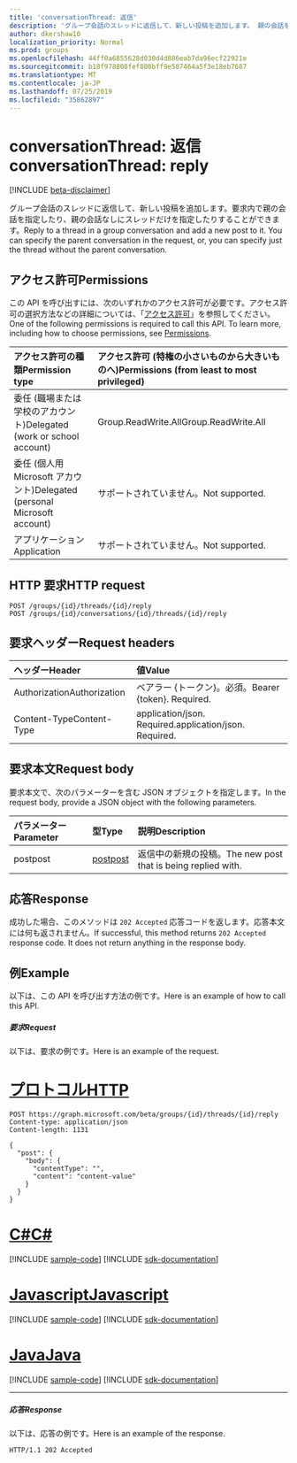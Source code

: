 ```yaml
---
title: 'conversationThread: 返信'
description: 'グループ会話のスレッドに返信して、新しい投稿を追加します。 親の会話を指定できます。 '
author: dkershaw10
localization_priority: Normal
ms.prod: groups
ms.openlocfilehash: 44ff0a6855628d030d4d886eab7da96ecf22921e
ms.sourcegitcommit: b18f978808fef800bff9e587464a5f3e18eb7687
ms.translationtype: MT
ms.contentlocale: ja-JP
ms.lasthandoff: 07/25/2019
ms.locfileid: "35862897"
---
```

# <a name="conversationthread-reply"></a><span data-ttu-id="9d687-104">conversationThread: 返信</span><span class="sxs-lookup"><span data-stu-id="9d687-104">conversationThread: reply</span></span>

[!INCLUDE [beta-disclaimer](../../includes/beta-disclaimer.md)]

<span data-ttu-id="9d687-p102">グループ会話のスレッドに返信して、新しい投稿を追加します。要求内で親の会話を指定したり、親の会話なしにスレッドだけを指定したりすることができます。</span><span class="sxs-lookup"><span data-stu-id="9d687-p102">Reply to a thread in a group conversation and add a new post to it. You can specify the parent conversation in the request, or, you can specify just the thread without the parent conversation.</span></span>

## <a name="permissions"></a><span data-ttu-id="9d687-107">アクセス許可</span><span class="sxs-lookup"><span data-stu-id="9d687-107">Permissions</span></span>
<span data-ttu-id="9d687-p103">この API を呼び出すには、次のいずれかのアクセス許可が必要です。アクセス許可の選択方法などの詳細については、「[アクセス許可](/graph/permissions-reference)」を参照してください。</span><span class="sxs-lookup"><span data-stu-id="9d687-p103">One of the following permissions is required to call this API. To learn more, including how to choose permissions, see [Permissions](/graph/permissions-reference).</span></span>

|<span data-ttu-id="9d687-110">アクセス許可の種類</span><span class="sxs-lookup"><span data-stu-id="9d687-110">Permission type</span></span>      | <span data-ttu-id="9d687-111">アクセス許可 (特権の小さいものから大きいものへ)</span><span class="sxs-lookup"><span data-stu-id="9d687-111">Permissions (from least to most privileged)</span></span>              |
|:--------------------|:---------------------------------------------------------|
|<span data-ttu-id="9d687-112">委任 (職場または学校のアカウント)</span><span class="sxs-lookup"><span data-stu-id="9d687-112">Delegated (work or school account)</span></span> | <span data-ttu-id="9d687-113">Group.ReadWrite.All</span><span class="sxs-lookup"><span data-stu-id="9d687-113">Group.ReadWrite.All</span></span>    |
|<span data-ttu-id="9d687-114">委任 (個人用 Microsoft アカウント)</span><span class="sxs-lookup"><span data-stu-id="9d687-114">Delegated (personal Microsoft account)</span></span> | <span data-ttu-id="9d687-115">サポートされていません。</span><span class="sxs-lookup"><span data-stu-id="9d687-115">Not supported.</span></span>    |
|<span data-ttu-id="9d687-116">アプリケーション</span><span class="sxs-lookup"><span data-stu-id="9d687-116">Application</span></span> | <span data-ttu-id="9d687-117">サポートされていません。</span><span class="sxs-lookup"><span data-stu-id="9d687-117">Not supported.</span></span>    |

## <a name="http-request"></a><span data-ttu-id="9d687-118">HTTP 要求</span><span class="sxs-lookup"><span data-stu-id="9d687-118">HTTP request</span></span>
<!-- { "blockType": "ignored" } -->
```http
POST /groups/{id}/threads/{id}/reply
POST /groups/{id}/conversations/{id}/threads/{id}/reply
```
## <a name="request-headers"></a><span data-ttu-id="9d687-119">要求ヘッダー</span><span class="sxs-lookup"><span data-stu-id="9d687-119">Request headers</span></span>
| <span data-ttu-id="9d687-120">ヘッダー</span><span class="sxs-lookup"><span data-stu-id="9d687-120">Header</span></span>       | <span data-ttu-id="9d687-121">値</span><span class="sxs-lookup"><span data-stu-id="9d687-121">Value</span></span> |
|:---------------|:--------|
| <span data-ttu-id="9d687-122">Authorization</span><span class="sxs-lookup"><span data-stu-id="9d687-122">Authorization</span></span>  | <span data-ttu-id="9d687-p104">ベアラー {トークン}。必須。</span><span class="sxs-lookup"><span data-stu-id="9d687-p104">Bearer {token}. Required.</span></span>  |
| <span data-ttu-id="9d687-125">Content-Type</span><span class="sxs-lookup"><span data-stu-id="9d687-125">Content-Type</span></span>  | <span data-ttu-id="9d687-p105">application/json. Required.</span><span class="sxs-lookup"><span data-stu-id="9d687-p105">application/json. Required.</span></span>  |

## <a name="request-body"></a><span data-ttu-id="9d687-128">要求本文</span><span class="sxs-lookup"><span data-stu-id="9d687-128">Request body</span></span>
<span data-ttu-id="9d687-129">要求本文で、次のパラメーターを含む JSON オブジェクトを指定します。</span><span class="sxs-lookup"><span data-stu-id="9d687-129">In the request body, provide a JSON object with the following parameters.</span></span>

| <span data-ttu-id="9d687-130">パラメーター</span><span class="sxs-lookup"><span data-stu-id="9d687-130">Parameter</span></span>    | <span data-ttu-id="9d687-131">型</span><span class="sxs-lookup"><span data-stu-id="9d687-131">Type</span></span>   |<span data-ttu-id="9d687-132">説明</span><span class="sxs-lookup"><span data-stu-id="9d687-132">Description</span></span>|
|:---------------|:--------|:----------|
|<span data-ttu-id="9d687-133">post</span><span class="sxs-lookup"><span data-stu-id="9d687-133">post</span></span>|[<span data-ttu-id="9d687-134">post</span><span class="sxs-lookup"><span data-stu-id="9d687-134">post</span></span>](../resources/post.md)|<span data-ttu-id="9d687-135">返信中の新規の投稿。</span><span class="sxs-lookup"><span data-stu-id="9d687-135">The new post that is being replied with.</span></span>|

## <a name="response"></a><span data-ttu-id="9d687-136">応答</span><span class="sxs-lookup"><span data-stu-id="9d687-136">Response</span></span>

<span data-ttu-id="9d687-p106">成功した場合、このメソッドは `202 Accepted` 応答コードを返します。応答本文には何も返されません。</span><span class="sxs-lookup"><span data-stu-id="9d687-p106">If successful, this method returns `202 Accepted` response code. It does not return anything in the response body.</span></span>

## <a name="example"></a><span data-ttu-id="9d687-139">例</span><span class="sxs-lookup"><span data-stu-id="9d687-139">Example</span></span>
<span data-ttu-id="9d687-140">以下は、この API を呼び出す方法の例です。</span><span class="sxs-lookup"><span data-stu-id="9d687-140">Here is an example of how to call this API.</span></span>
##### <a name="request"></a><span data-ttu-id="9d687-141">要求</span><span class="sxs-lookup"><span data-stu-id="9d687-141">Request</span></span>
<span data-ttu-id="9d687-142">以下は、要求の例です。</span><span class="sxs-lookup"><span data-stu-id="9d687-142">Here is an example of the request.</span></span>

# <a name="httptabhttp"></a>[<span data-ttu-id="9d687-143">プロトコル</span><span class="sxs-lookup"><span data-stu-id="9d687-143">HTTP</span></span>](#tab/http)
<!-- {
  "blockType": "request",
  "name": "conversationthread_reply"
}-->
```http
POST https://graph.microsoft.com/beta/groups/{id}/threads/{id}/reply
Content-type: application/json
Content-length: 1131

{
  "post": {
    "body": {
      "contentType": "",
      "content": "content-value"
    }
  }
}
```
# <a name="ctabcsharp"></a>[<span data-ttu-id="9d687-144">C#</span><span class="sxs-lookup"><span data-stu-id="9d687-144">C#</span></span>](#tab/csharp)
[!INCLUDE [sample-code](../includes/snippets/csharp/conversationthread-reply-csharp-snippets.md)]
[!INCLUDE [sdk-documentation](../includes/snippets/snippets-sdk-documentation-link.md)]

# <a name="javascripttabjavascript"></a>[<span data-ttu-id="9d687-145">Javascript</span><span class="sxs-lookup"><span data-stu-id="9d687-145">Javascript</span></span>](#tab/javascript)
[!INCLUDE [sample-code](../includes/snippets/javascript/conversationthread-reply-javascript-snippets.md)]
[!INCLUDE [sdk-documentation](../includes/snippets/snippets-sdk-documentation-link.md)]

# <a name="javatabjava"></a>[<span data-ttu-id="9d687-146">Java</span><span class="sxs-lookup"><span data-stu-id="9d687-146">Java</span></span>](#tab/java)
[!INCLUDE [sample-code](../includes/snippets/java/conversationthread-reply-java-snippets.md)]
[!INCLUDE [sdk-documentation](../includes/snippets/snippets-sdk-documentation-link.md)]

---


##### <a name="response"></a><span data-ttu-id="9d687-147">応答</span><span class="sxs-lookup"><span data-stu-id="9d687-147">Response</span></span>
<span data-ttu-id="9d687-148">以下は、応答の例です。</span><span class="sxs-lookup"><span data-stu-id="9d687-148">Here is an example of the response.</span></span>
<!-- {
  "blockType": "response",
  "truncated": true
} -->
```http
HTTP/1.1 202 Accepted
```

<!-- uuid: 8fcb5dbc-d5aa-4681-8e31-b001d5168d79
2015-10-25 14:57:30 UTC -->
<!--
{
  "type": "#page.annotation",
  "description": "conversationThread: reply",
  "keywords": "",
  "section": "documentation",
  "tocPath": "",
  "suppressions": [
  ]
}
-->
